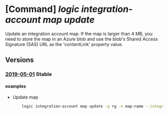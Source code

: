 # [Command] _logic integration-account map update_

Update an integration account map. If the map is larger than 4 MB, you need to store the map in an Azure blob and use the blob's Shared Access Signature (SAS) URL as the 'contentLink' property value.

## Versions

### [2019-05-01](/Resources/mgmt-plane/L3N1YnNjcmlwdGlvbnMve30vcmVzb3VyY2Vncm91cHMve30vcHJvdmlkZXJzL21pY3Jvc29mdC5sb2dpYy9pbnRlZ3JhdGlvbmFjY291bnRzL3t9L21hcHMve30=/2019-05-01.xml) **Stable**

<!-- mgmt-plane /subscriptions/{}/resourcegroups/{}/providers/microsoft.logic/integrationaccounts/{}/maps/{} 2019-05-01 -->

#### examples

- Update map
    ```bash
        logic integration-account map update -g rg -n map-name --integration-account account-name
    ```
